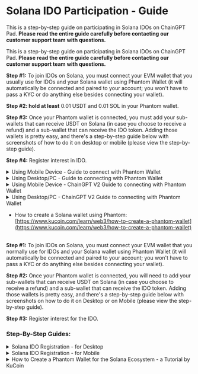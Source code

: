 # Solana IDO Participation - Guide

This is a step-by-step guide on participating in Solana IDOs on ChainGPT Pad. **Please read the entire guide carefully before contacting our customer support team with questions.**

This is a step-by-step guide on participating in Solana IDOs on ChainGPT Pad. **Please read the entire guide carefully before contacting our customer support team with questions.**

**Step #1:** To join IDOs on Solana, you must connect your EVM wallet that you usually use for IDOs and your Solana wallet using Phantom Wallet (it will automatically be connected and paired to your account; you won't have to pass a KYC or do anything else besides connecting your wallet).

**Step #2:  hold at least** 0.01 USDT and 0.01 SOL in your Phantom wallet.&#x20;

**Step #3:** Once your Phantom wallet is connected, you must add your sub-wallets that can receive USDT on Solana (in case you choose to receive a refund) and a sub-wallet that can receive the IDO token. Adding those wallets is pretty easy, and there's a step-by-step guide below with screenshots of how to do it on desktop or mobile (please view the step-by-step guide).

**Step #4:** Register interest in IDO.

<details>

<summary>Using Mobile Device - Guide to connect with Phantom Wallet</summary>

#### Step 1: Log in to ChainGPT Pad using your KYC'd wallet via Phantom wallet. <a href="#step-1-log-in-to-chaingpt-pad-using-your-kycd-wallet-via-phantom-wallet" id="step-1-log-in-to-chaingpt-pad-using-your-kycd-wallet-via-phantom-wallet"></a>

You must Import your EVM wallet to Phantom with the wallet you KYC'd and Staked $CGPT with.

#### Step 2: Go to your Phantom Wallet and click "USDT." <a href="#step-2-go-to-your-phantom-wallet-and-click-usdt" id="step-2-go-to-your-phantom-wallet-and-click-usdt"></a>

![](https://lh7-rt.googleusercontent.com/docsz/AD_4nXdw2XayWqkVTQO7AnlhgHGfB9xRequ0nH8dP890PMNMw3_K0OGsROxiAaXySM1DeSLscEFImFukKLsia6It6zrv2cKisxINgVlCF6yNV1f06_JHi_UNJSoeWuHRhrl6baoI-LK8rZGUQWnVkpEj3jYIc5Vy?key=oK10reX-SyZxz0MCnUXWag)

Step 3: Click "More."

![](https://lh7-rt.googleusercontent.com/docsz/AD_4nXdFvOjIdISouTaG-Pc99qdtR2PNOdnvPMsIpSZN6Pg9mtW9khlUINbO-NpdGaOZfTBalMV8XVSe3BnMT-Wv-p-t056-f60XIxsicEywmMRxauB2Aj9VYeXMw4ko3pBIZ5kH8G3IaMHqRHcdTt_6wmum0-U5?key=oK10reX-SyZxz0MCnUXWag)

Step 4: Click "View on Solscan."

![](https://lh7-rt.googleusercontent.com/docsz/AD_4nXd_PVimRklqvTvjDbeHuCSqdu-fPzniyQ7apC_w8rFONlFOUIOkGQJQf5kcnJEJ8X_-ydP9cKrGdS9V-eZ7Suev91qAcI8-fcmUbuKzgJNaGLYNbPefYFStv2W5uRaRiIpcDsY4XMxBT3qsDAHu3b3eWN8f?key=oK10reX-SyZxz0MCnUXWag)

#### Step 5: Copy the address AFTER the forward-slash ( / ) in the search bar. <a href="#step-5-copy-the-address-after-the-forward-slash-in-the-search-bar" id="step-5-copy-the-address-after-the-forward-slash-in-the-search-bar"></a>

![](https://lh7-rt.googleusercontent.com/docsz/AD_4nXe4jJAtPGGHPAiQtZ0s7KaRNlfA8hLrukF_i1M8yFnDl5MN-6cPs_O_seSLZbAngURE7i441dgxp_NfEAXscKcFGARELjTIRb08_I5mg8HjmXjodQ-qOWeplkL-ufzpsdLROsECAyzb53PFI3h9l3v1E478?key=oK10reX-SyZxz0MCnUXWag)

#### Step 6: Click the "Connect Wallet" button on the IDO page and connect your EVM wallet. <a href="#step-6-click-the-connect-wallet-button-on-the-ido-page-and-connect-your-evm-wallet" id="step-6-click-the-connect-wallet-button-on-the-ido-page-and-connect-your-evm-wallet"></a>

![](https://lh7-rt.googleusercontent.com/docsz/AD_4nXcQ1FIo4lJYepjSwKw-2iVgV9AeC4XoagrAnGcucY31gWaR9hGII4QPFf2FVN4RyiCEHvdSJdUrn4rMii5BjZX59ddcBCdKbwm754oCYS5j5qEeVeRW0qGbPX6m5Z7IjunHXijBjxju5yU76xM-5xkHNkOY?key=oK10reX-SyZxz0MCnUXWag)

#### Step 7: Choose any network, then click "MetaMask." <a href="#step-7-choose-any-network-then-click-metamask" id="step-7-choose-any-network-then-click-metamask"></a>

![](https://lh7-rt.googleusercontent.com/docsz/AD_4nXezaO8dPFascwfvsawQmxVOFzme_NzBHk480Vu1gqIe8Kxt73li5lw3-Rz14BgGWe78r26YGJmDViTerKOa4AawrSiQsJcAFlJX5ntutHvNeeNL5uyAdT89xGU2BTdySvIw5xoshPnQ0cocTkjaDUbCnwVU?key=oK10reX-SyZxz0MCnUXWag)

#### Step 8: Click "Connect Phantom" at the top of the IDO page. <a href="#step-8-click-connect-phantom-at-the-top-of-the-ido-page" id="step-8-click-connect-phantom-at-the-top-of-the-ido-page"></a>

![](https://lh7-rt.googleusercontent.com/docsz/AD_4nXcCG1HWSeniTb6JBgkckkhDiaTqyvQ3FuibFbeTAXj2tksZewTI4Fd9Ne45-FUAQQ9USTTNK_5PXJJ-7W5Ybd3yjX4MYsRAz9ZKY2ZQtBUImq6JbqFjr9uUelS6Auz41-gGoyAm7ThBnhisg9NJnvTMMYw?key=oK10reX-SyZxz0MCnUXWag)

#### Step 9: Click "Phantom Wallet" at the bottom of the popup. <a href="#step-9-click-phantom-wallet-at-the-bottom-of-the-popup" id="step-9-click-phantom-wallet-at-the-bottom-of-the-popup"></a>

![](https://lh7-rt.googleusercontent.com/docsz/AD_4nXcudUZtfs8Z6dBH3g7PZW3rhuOL76bGfXfeuCrjnNqNTb7uK_FwYZVRa4K9WbsHpyDD5QIAUiqAJeGSs4DuA59pmqk3pMQ0Llvaz11K-iZHWe5DQUMrY3Hdr4NWBGRunljIHKX6kJcNVA7mxrPY9BNE5YaV?key=oK10reX-SyZxz0MCnUXWag)

#### Step 10: Click "Continue." <a href="#step-10-click-continue" id="step-10-click-continue"></a>

![](https://lh7-rt.googleusercontent.com/docsz/AD_4nXds71e6yHF8LGqd-4qz4-ntz9RxsdpjawEUkPpXmRPbYye6BkAD1IJX8WW34q5MZPrizi4k0s2gvQ_iyeYetj16tyj3a_9qANMDAKlajrH38Q4U-gJGQ3AhW8hOn0hmx9PxLwBoVMGrsffIKHPPkzqIYGRh?key=oK10reX-SyZxz0MCnUXWag)

#### Step 11: Click "Create Account." <a href="#step-11-click-create-account" id="step-11-click-create-account"></a>

![](https://lh7-rt.googleusercontent.com/docsz/AD_4nXcGlfINfg37h65FBUvN3M4mF_z708F6Gvu3Z7NT-UKOglhocaCUiqgEbYclHvV3j9C59XNN-osPkJOz4iQRmslViAdaOvBFipPIGof2AGmlBXlKW3Hjw6G-sEkQ2BGq7QsjGVKCWXFD8H4m9qpMnwqKPPM?key=oK10reX-SyZxz0MCnUXWag)

#### Step 12: Click "Confirm." <a href="#step-12-click-confirm" id="step-12-click-confirm"></a>

![](https://lh7-rt.googleusercontent.com/docsz/AD_4nXeKJdl4M7Wsd1pcp4o36lEmdVYj9w3tBtQbTQ_LxzdC6OGC1ZTCXvANv9dqQRZKeYJo3iFlWn29UfNr0GmZiaNFb-oRoUB0KYGiCf3G_LwwAAM6L1b0wCAln_h7vjw4J5UM_ofVAQwdZHk-IsqV8K_nrN6H?key=oK10reX-SyZxz0MCnUXWag)

#### Step 13: Paste the address from step 4 in the "Refund Token" box. <a href="#step-13-paste-the-address-from-step-4-in-the-refund-token-box" id="step-13-paste-the-address-from-step-4-in-the-refund-token-box"></a>

![](https://lh7-rt.googleusercontent.com/docsz/AD_4nXfOUOCHswufsnpN89_pV_C91f7Q6ZceY8mAMax1pDqsMjZ9sQ1p5ByPOBuAECfpLIUqNCKDZbyRaBAxYnraRmkNrCPJJ0BiVLoDSurG7xmYLs6rOoDmbHIZ1X1nXMhNZeq86RNp_AJby87DD3cZQOh-IYs?key=oK10reX-SyZxz0MCnUXWag)

#### Step 14: Click "Confirm." <a href="#step-14-click-confirm" id="step-14-click-confirm"></a>

![](https://lh7-rt.googleusercontent.com/docsz/AD_4nXfHlvYfxcJCg0SMYoZ8vQxOiU1oOEknmHoa73pRa5oGRvSdYEFKGVqv18E_O0cpfKDHMgIhIH4KSUI0Snf_nzefraUxehUZq9wkxN-yS_FI-SFJMmAhDwPa8wpxQSolofyZ7HCNRqprUQCfYvPQwtDMb57h?key=oK10reX-SyZxz0MCnUXWag)

#### Step 15: Click "Confirm." <a href="#step-15-click-confirm" id="step-15-click-confirm"></a>

![](https://lh7-rt.googleusercontent.com/docsz/AD_4nXcNLZX9n2kl07014kqe4m2CWaj8PdBdFhtT4atHUsfHfVOr4c4nuF4akkBoHhAQmV8f0vudij-nYA9j4Pp2SJHb0sslh5UDuay16Mwk1RK6Ux5gIFfP8mwW9dcek8-CNB9ZBmh6dZPoqdrETmMSydlcwiA?key=oK10reX-SyZxz0MCnUXWag)

#### Step 16: Now that you have connected your wallet, you can register interest for the IDO. <a href="#step-16-now-that-you-have-connected-your-wallet-you-can-register-interest-for-the-ido" id="step-16-now-that-you-have-connected-your-wallet-you-can-register-interest-for-the-ido"></a>

(If you don’t see this screen, ensure you followed all the steps above correctly. If it still doesn’t appear, ask a CM for help in our [Telegram group](https://t.me/chaingpt) or [Discord](https://docs.chaingpt.org/the-ecosystem/chaingpt-pad/www.discord.gg/chaingpt).)

![](https://lh7-rt.googleusercontent.com/docsz/AD_4nXd9VxlMU31VBbm0OcjF5Yh0plfabwXF-fx6W0-RJ5FzDaGMOew-LDdSJkp3j0cuhLhMZFMCx8ZONcfK90lA3jHx1AwBEKWVTs-aCdY2D-orrs6_E4Qh5yqVMF7m78gjT9OKAAmtlpQ0m2dhQOXmLH52u0Yp?key=oK10reX-SyZxz0MCnUXWag)

#### Step 17: From this point forward, the rest of the IDO will function as it does for all other chains. <a href="#step-17-from-this-point-forward-the-rest-of-the-ido-will-function-as-it-does-for-all-other-chains" id="step-17-from-this-point-forward-the-rest-of-the-ido-will-function-as-it-does-for-all-other-chains"></a>

You should now be able to register your interest in the IDO.

![](https://lh7-rt.googleusercontent.com/docsz/AD_4nXcPlTqn-PABc030M0D9_PNFDhh_8M1vx0BmW9KRaK66xInYvFiN1UmfAxMKLesgT4EFJZeBCN5h0Hg1X0fObCYfw_E22CLdEaE5If1Az2519M1-rOeoqCBm67v6RN3Emd0z6hTXYr9MVyz6nDHdddfJPKOL?key=oK10reX-SyZxz0MCnUXWag)

\


</details>

<details>

<summary>Using Desktop/PC -  Guide to connecting with Phantom Wallet</summary>

### Step 1: Connect Phantom wallet.

<img src="https://lh7-rt.googleusercontent.com/docsz/AD_4nXcdCl_1ZMN9CQD1UaWfCiqLS53lr1SlmIzBaVGkvn4xuIbD42klMX-L0U3Q946k3doKa58YNm7TYGO0_TeBUXPLwF550EYQx3IeI8xntEpeiH169y9JTbc6KeDBy6Un2VzWjk09XGwdbWv67Sw8SrboqaPP?key=pJ11xngXYM0Ts19dj4Ieug" alt="" data-size="original">

### &#x20;Step 2: Click the "Continue button."

<img src="https://lh7-rt.googleusercontent.com/docsz/AD_4nXfT-rZSy88zvafYcnMlm6V6gtcQ7xVs6tGXzpnUxJWXmCYFxjLZYDc3GP3cRyQ2lViro0SFbm80EpE5LADCzNUaybk1cXXddn-oXnRAKBOHaJI4Gy-XIZey39ohnKRW4CctfcZ3lI0wfq9xEiQbkJoGmhU?key=pJ11xngXYM0Ts19dj4Ieug" alt="" data-size="original">



### Step 3: Click the "Create Account" button.

<img src="https://lh7-rt.googleusercontent.com/docsz/AD_4nXfsMruwYZ1vR8SGT4kXo0QKsK0fbvgOLFFy29-3JljciA97MsYI7ScAgvA5PEYkmg5GTxlToybiFccrI7ESMrCsfAAoBpm5XuKDnlMkvjFE-1lcbsXTdicpx6sU8-oOaCGCVLtxeBUTo4pkKw89sgmjvYNn?key=pJ11xngXYM0Ts19dj4Ieug" alt="" data-size="original">

### &#x20;Step 4: Go to Phantom and press on the "USDT."

<img src="https://lh7-rt.googleusercontent.com/docsz/AD_4nXd1YLplQ4bEmkLmNB3YMn4BBz5ufmwdn7AR4Jlj28ApzXAH4cJmyEqUm4P7-1kH-TnVuamVRgluZPQxsqkvAhs_GsPh8D0WBSOt45KDDSnx9NbowzQKKgzRMF4L-Y5BeZzwdtIx7NL9OhmllNnOqzGj3x7F?key=pJ11xngXYM0Ts19dj4Ieug" alt="" data-size="original">



### Step 5: Press on "More."

<img src="https://lh7-rt.googleusercontent.com/docsz/AD_4nXfa6O2rdA4mjVn9Kz3TJ00Jvnwca2RR5bY3CW95vqxxnLqhzSy1XXNfrBxCH2wG9dxHx9m0a7cdAPrJ--YEjYEGFtoL6AYcuZgZE8dlO_X_v6R6KeV_XDdipusMsm6x-rW8sMA6nsDtEbo0JNKhZzVP4l4?key=pJ11xngXYM0Ts19dj4Ieug" alt="" data-size="original">



### Step 6: Press "View on Solscan."

<img src="https://lh7-rt.googleusercontent.com/docsz/AD_4nXcoxZo4hv79aO1bZjIQyjDFXbDhIx8-7hJ_FGfBeNW94MWcRC-_RkcejApc0VggEmCMV9BVnbuOlR0-XiA3P6K1OhN0BNK4cjXV_VUn8NDlRiG3xxtmCiUbkK1w4yVJco8f5j5695qIClC8IyzIwDVA8RE-?key=pJ11xngXYM0Ts19dj4Ieug" alt="" data-size="original">



### Step 7: Copy the address after the slash in the search bar (without the slash).

<img src="https://lh7-rt.googleusercontent.com/docsz/AD_4nXdcCicd1mMNScrRz01LQGAgRdxg3GErBD2Zruzs4ojf5n_opDKKUXEw-QrJ2GI8FYcjDOL2wemruVgR4HnDL6WcciEVi-dHNNnp8yOxLW9dxIyjuVXSkAgafYFz7cOg0yXbxZ4We2dPEFaaT-qqUD6u09iw?key=pJ11xngXYM0Ts19dj4Ieug" alt="" data-size="original">



### Step 8: Paste the address in the "Refund Token."

<img src="https://lh7-rt.googleusercontent.com/docsz/AD_4nXdUFICyzqK90NwSUeHYeicRbUYJaKGIoO7tW4j7JA-cK3NIvkS1BF4WwVm63Wf-unn0Kw23b2o-BySQeIC-DcjK2tbHPIktZ1woA7CBHosmgzUqZncLNh3rD0GLN5SoqkXQfLcPmhnPoDiZvPeSiHnM9xVH?key=pJ11xngXYM0Ts19dj4Ieug" alt="" data-size="original">



### Step 9: Press "Confirm."

<img src="https://lh7-rt.googleusercontent.com/docsz/AD_4nXcYr378rkKqruXyq5jSLt0CTBfXIST57TVqVijUAplzWol9Qo0AsRUeKRbJzXl69so5BieGWX4-PoqDLPlFJEfltQb1ksPQsdDJP4kytvQoEyOoNLGrvrjAD1He00I1HwVqnekxWBK3hnmbjxrmgQGeloKD?key=pJ11xngXYM0Ts19dj4Ieug" alt="" data-size="original">



### Step 10: Press "Confirm" in the MetaMask.

<img src="https://lh7-rt.googleusercontent.com/docsz/AD_4nXfIl0kN6DqN94o-kvuVNLzivoRHPnzTI1sJOZ73QnqIFCoztcHHRoH3u6IIIKflEOmt8sQd4LRCi4pElcCAiMOZUSacWdGVkHJs6ymsaFgvQRaZX437EaxLjZ3lTs21Mh9n4CgZYVWgL8_DnxRK3Z5Ebe9x?key=pJ11xngXYM0Ts19dj4Ieug" alt="" data-size="original">



### Step 11: Now that you have connected your wallet, you can register interest in the IDO.&#x20;

(If you don’t see that screen, check that you followed all the steps correctly. If it still doesn’t appear, ask the CM on our [Telegram group](https://t.me/chaingpt) or [Discord](https://www.discord.gg/chaingpt) for help.)

<img src="https://lh7-rt.googleusercontent.com/docsz/AD_4nXd8-Phxn-ueXKYoIhkJqjSxjGceJ2DcyJUn05Uv_qEOrCgK6WD6TVqGrBfzns4PXCYNZmQfP2tsurRjftn1hHd2McyiNtxC_BTf4-_EDCnyspoRHobKeITSaKQy2wwFJ5110-C8Z_XUWk4mcjqYdMvOjNaW?key=pJ11xngXYM0Ts19dj4Ieug" alt="" data-size="original">

### Step 12: From this point forward, the rest of the IDO will function as it does for all other chains. You should now be able to register your interest in the IDO.&#x20;

<img src="../../../.gitbook/assets/telegram-cloud-photo-size-5-6210573335251764677-y.jpg" alt="" data-size="original">



</details>

<details>

<summary>Using Mobile Device -  ChainGPT V2 Guide to connecting with Phantom Wallet</summary>

### Step 1: Connect EVM wallet.

<img src="../../../.gitbook/assets/2024-12-16 11.18.34.jpg.jpeg" alt="" data-size="original">

### &#x20;Step 2: Click on continue to connect Phantom wallet.

<img src="../../../.gitbook/assets/2024-12-16 11.18.39.jpg.jpeg" alt="" data-size="original">

### Step 3: Register to the IDO.

<img src="../../../.gitbook/assets/2024-12-16 11.33.13.jpg.jpeg" alt="" data-size="original">

###



(If you don’t see that screen, check that you followed all the steps correctly. If it still doesn’t appear, ask the CM on our [Telegram group](https://t.me/chaingpt) or [Discord](https://www.discord.gg/chaingpt) for help.)



</details>

<details>

<summary>Using Desktop/PC -  ChainGPT V2 Guide to connecting with Phantom Wallet</summary>

### Step 1: Connect EVM wallet.

<img src="../../../.gitbook/assets/SCR-20241216-hner.png" alt="" data-size="original">

### &#x20;Step 2: Connect Phantom wallet.

<img src="../../../.gitbook/assets/SCR-20241216-hnke.png" alt="" data-size="original">

### Step 3: Register to the IDO.

<img src="../../../.gitbook/assets/SCR-20241216-hora.png" alt="" data-size="original">

###



(If you don’t see that screen, check that you followed all the steps correctly. If it still doesn’t appear, ask the CM on our [Telegram group](https://t.me/chaingpt) or [Discord](https://www.discord.gg/chaingpt) for help.)



</details>

* How to create a Solana wallet using Phantom: [https://www.kucoin.com/learn/web3/how-to-create-a-phantom-wallet](https://www.kucoin.com/learn/web3/how-to-create-a-phantom-wallet)

\
**Step #1:** To join IDOs on Solana, you must connect your EVM wallet that you normally use for IDOs and your Solana wallet using Phantom Wallet (it will automatically be connected and paired to your account; you won't have to pass a KYC or do anything else besides connecting your wallet).

**Step #2:** Once your Phantom wallet is connected, you will need to add your sub-wallets that can receive USDT on Solana (in case you choose to receive a refund) and a sub-wallet that can receive the IDO token. Adding those wallets is pretty easy, and there's a step-by-step guide below with screenshots on how to do it on Desktop or on Mobile (please view the step-by-step guide).

**Step #3:** Register interest for the IDO.

### **Step-By-Step Guides:**

<details>

<summary>Solana IDO Registration - for Desktop</summary>



You must use your Phantom Wallet and MetaMask Wallet to participate in an IDO on Solana for ChainGPT Pad.&#x20;

For steps to set up Phantom Wallet, please view this [setup guide.](https://www.kucoin.com/learn/web3/how-to-create-a-phantom-wallet)

***

## Guide to connecting with Phantom Wallet:

### Step 1: Connect Phantom wallet.

<img src="https://lh7-rt.googleusercontent.com/docsz/AD_4nXcdCl_1ZMN9CQD1UaWfCiqLS53lr1SlmIzBaVGkvn4xuIbD42klMX-L0U3Q946k3doKa58YNm7TYGO0_TeBUXPLwF550EYQx3IeI8xntEpeiH169y9JTbc6KeDBy6Un2VzWjk09XGwdbWv67Sw8SrboqaPP?key=pJ11xngXYM0Ts19dj4Ieug" alt="" data-size="original">

### &#x20;Step 2: Click the "Continue button."

<img src="https://lh7-rt.googleusercontent.com/docsz/AD_4nXfT-rZSy88zvafYcnMlm6V6gtcQ7xVs6tGXzpnUxJWXmCYFxjLZYDc3GP3cRyQ2lViro0SFbm80EpE5LADCzNUaybk1cXXddn-oXnRAKBOHaJI4Gy-XIZey39ohnKRW4CctfcZ3lI0wfq9xEiQbkJoGmhU?key=pJ11xngXYM0Ts19dj4Ieug" alt="" data-size="original">



### Step 3: Click the "Create Account" button.

<img src="https://lh7-rt.googleusercontent.com/docsz/AD_4nXfsMruwYZ1vR8SGT4kXo0QKsK0fbvgOLFFy29-3JljciA97MsYI7ScAgvA5PEYkmg5GTxlToybiFccrI7ESMrCsfAAoBpm5XuKDnlMkvjFE-1lcbsXTdicpx6sU8-oOaCGCVLtxeBUTo4pkKw89sgmjvYNn?key=pJ11xngXYM0Ts19dj4Ieug" alt="" data-size="original">

### &#x20;Step 4: Go to Phantom and press on the "USDT."

<img src="https://lh7-rt.googleusercontent.com/docsz/AD_4nXd1YLplQ4bEmkLmNB3YMn4BBz5ufmwdn7AR4Jlj28ApzXAH4cJmyEqUm4P7-1kH-TnVuamVRgluZPQxsqkvAhs_GsPh8D0WBSOt45KDDSnx9NbowzQKKgzRMF4L-Y5BeZzwdtIx7NL9OhmllNnOqzGj3x7F?key=pJ11xngXYM0Ts19dj4Ieug" alt="" data-size="original">



### Step 5: Press on "More."

<img src="https://lh7-rt.googleusercontent.com/docsz/AD_4nXfa6O2rdA4mjVn9Kz3TJ00Jvnwca2RR5bY3CW95vqxxnLqhzSy1XXNfrBxCH2wG9dxHx9m0a7cdAPrJ--YEjYEGFtoL6AYcuZgZE8dlO_X_v6R6KeV_XDdipusMsm6x-rW8sMA6nsDtEbo0JNKhZzVP4l4?key=pJ11xngXYM0Ts19dj4Ieug" alt="" data-size="original">



### Step 6: Press "View on Solscan."

<img src="https://lh7-rt.googleusercontent.com/docsz/AD_4nXcoxZo4hv79aO1bZjIQyjDFXbDhIx8-7hJ_FGfBeNW94MWcRC-_RkcejApc0VggEmCMV9BVnbuOlR0-XiA3P6K1OhN0BNK4cjXV_VUn8NDlRiG3xxtmCiUbkK1w4yVJco8f5j5695qIClC8IyzIwDVA8RE-?key=pJ11xngXYM0Ts19dj4Ieug" alt="" data-size="original">



### Step 7: Copy the address after the slash in the search bar (without the slash).

<img src="https://lh7-rt.googleusercontent.com/docsz/AD_4nXdcCicd1mMNScrRz01LQGAgRdxg3GErBD2Zruzs4ojf5n_opDKKUXEw-QrJ2GI8FYcjDOL2wemruVgR4HnDL6WcciEVi-dHNNnp8yOxLW9dxIyjuVXSkAgafYFz7cOg0yXbxZ4We2dPEFaaT-qqUD6u09iw?key=pJ11xngXYM0Ts19dj4Ieug" alt="" data-size="original">



### Step 8: Paste the address in the "Refund Token."

<img src="https://lh7-rt.googleusercontent.com/docsz/AD_4nXdUFICyzqK90NwSUeHYeicRbUYJaKGIoO7tW4j7JA-cK3NIvkS1BF4WwVm63Wf-unn0Kw23b2o-BySQeIC-DcjK2tbHPIktZ1woA7CBHosmgzUqZncLNh3rD0GLN5SoqkXQfLcPmhnPoDiZvPeSiHnM9xVH?key=pJ11xngXYM0Ts19dj4Ieug" alt="" data-size="original">



### Step 9: Press "Confirm."

<img src="https://lh7-rt.googleusercontent.com/docsz/AD_4nXcYr378rkKqruXyq5jSLt0CTBfXIST57TVqVijUAplzWol9Qo0AsRUeKRbJzXl69so5BieGWX4-PoqDLPlFJEfltQb1ksPQsdDJP4kytvQoEyOoNLGrvrjAD1He00I1HwVqnekxWBK3hnmbjxrmgQGeloKD?key=pJ11xngXYM0Ts19dj4Ieug" alt="" data-size="original">



### Step 10: Press "Confirm" in the MetaMask.

<img src="https://lh7-rt.googleusercontent.com/docsz/AD_4nXfIl0kN6DqN94o-kvuVNLzivoRHPnzTI1sJOZ73QnqIFCoztcHHRoH3u6IIIKflEOmt8sQd4LRCi4pElcCAiMOZUSacWdGVkHJs6ymsaFgvQRaZX437EaxLjZ3lTs21Mh9n4CgZYVWgL8_DnxRK3Z5Ebe9x?key=pJ11xngXYM0Ts19dj4Ieug" alt="" data-size="original">



### Step 11: Now that you have connected your wallet, you can register interest in the IDO.&#x20;

(If you don’t see that screen, check that you followed all the steps correctly. If it still doesn’t appear, ask the CM on our [Telegram group](https://t.me/chaingpt) or [Discord](https://www.discord.gg/chaingpt) for help.)

<img src="https://lh7-rt.googleusercontent.com/docsz/AD_4nXd8-Phxn-ueXKYoIhkJqjSxjGceJ2DcyJUn05Uv_qEOrCgK6WD6TVqGrBfzns4PXCYNZmQfP2tsurRjftn1hHd2McyiNtxC_BTf4-_EDCnyspoRHobKeITSaKQy2wwFJ5110-C8Z_XUWk4mcjqYdMvOjNaW?key=pJ11xngXYM0Ts19dj4Ieug" alt="" data-size="original">

### Step 12: From this point forward, the rest of the IDO will function as it does for all other chains. You should now be able to register your interest in the IDO.&#x20;

<img src="../../../.gitbook/assets/telegram-cloud-photo-size-5-6210573335251764677-y.jpg" alt="" data-size="original">

</details>

<details>

<summary>Solana IDO Registration - for Mobile</summary>

You must use your Phantom Wallet and MetaMask Wallet to participate in an IDO on Solana for ChainGPT Pad.&#x20;

For steps to set up Phantom Wallet, please view this [setup guide.](https://www.kucoin.com/learn/web3/how-to-create-a-phantom-wallet)

**Only for Mobile:** You must Import your EVM wallet to Phantom with the wallet you KYC'd and Staked $CGPT with.&#x20;

***

## Guide to connecting with Phantom Wallet:

### Step 1: Go to your Phantom Wallet and click "USDT."

![](https://lh7-rt.googleusercontent.com/docsz/AD_4nXdivbGut4JfDETb3glXoLq-pQTtNKGgaoA-pD90y6Tr_1XnLyJuphQSpEzpd51sXVRicjDd-EuZfAowCBZEbi8YiOHM-ZwV6z7MsUhba2Nbxf8eP3ZQ-4Ul_nY2lnJyGCWsWRPTOpwCfXn0-eSi4PzBVEuA?key=oK10reX-SyZxz0MCnUXWag)

\


### Step 2: Click "More."&#x20;

![](https://lh7-rt.googleusercontent.com/docsz/AD_4nXfaldGYGpcYP2omeptkVdboxEVGBNiTKOD6qDL6ZDFVW8ufk_zqMkjEHYCritDMx81q7Z68NTgww5PulK4pvaj781uZZYO_eMiJKXAxbAvfZhvRIkds9KtTMz-FrUWEp7YQ2mBwx54bXpG6JXAy8pwTg6m9?key=oK10reX-SyZxz0MCnUXWag)



### Step 3: Click "View on Solscan."

![](https://lh7-rt.googleusercontent.com/docsz/AD_4nXdwti4EvoSxjSyjuoXfDf2AHr7f8kKU8_O8otJpebPf5d_D57y1SrpqeF8nTD5EVmNve0w4znx9mRWCPTAXFIcFzRK2eof4HBmIhDRgQW-LYel4Xqes3dhOXc4mf1FuEDwC_U-DfJQU4yZSoEBpt7QEg64r?key=oK10reX-SyZxz0MCnUXWag)

\


### Step 4: Copy the address AFTER the forward-slash ( / ) in the search bar.&#x20;

![](https://lh7-rt.googleusercontent.com/docsz/AD_4nXfVMm7_-Fc7ClhvZxS6tnXVoFrzvxaD7x0z5E5sYG8q_cxnt22qX5ri36sSCJbDiDLSy5Jg2_D65Ze5gbEQnW1-uRhhT49Tfdrg0QtLUPD-Q56xwRm0qKme4NwfRXtxP1cvTytoh0s_MIDp3cYHFgD2eRQu?key=oK10reX-SyZxz0MCnUXWag)



### Step 5: Click the "Connect Wallet" button on the IDO page and connect your EVM wallet.

![](https://lh7-rt.googleusercontent.com/docsz/AD_4nXevT0Wma5I57MScVcv4jzpPokNU8yGvj-kZi0-QmzoHeIVfqixuSqwpMibhLqLPmkk5bvhPM2xc161wMECX-5tPgqkDNQ6gnj1mlTnT7ZPLigX9yg1dR6_4f5RvKoKhvX_ufiemiEt7_rJ4LjZMsA5aR21o?key=oK10reX-SyZxz0MCnUXWag)

\


### Step 6: Choose any network, then click "MetaMask."

![](https://lh7-rt.googleusercontent.com/docsz/AD_4nXepK5eg5x6jgzPrFmMUvCX0VxLRyGFjzEhJq4bnM5gtrVfbQCvdAnsuR0Gq_YdM6rktSRnOmXLFbYrTnkg03karPUrhnI00nuJlhaskPCtQmC98g21ICz8_NOf2qI-VzCE86Tas1it_VxEDIRrSpB6bwc1b?key=oK10reX-SyZxz0MCnUXWag)



### Step 7: Click "Connect Phantom" at the top of the IDO page.

![](https://lh7-rt.googleusercontent.com/docsz/AD_4nXeZ1tZMb_fEiyoYzpL_wsnPPZwtHyJHe_FJS-YWof_FUK3MWJsh_LGDjzTIy2SDHCCHnD7_9IF81sgF7JwxW5Q5Vhake4Y2D-0wyQNQldLYkC7RXkrKcAcJ2CWOLvh-Gidtxsv718DXObI05ZR8kFHx35o?key=oK10reX-SyZxz0MCnUXWag)

\


### Step 8: Click  "Phantom Wallet" at the bottom of the popup.&#x20;

![](https://lh7-rt.googleusercontent.com/docsz/AD_4nXfAjB2iLOV-HP7gYrxIwglN3gCN33U_p42MfYUYWnQB4hHYBrpuDSr8LD-3sYkxg84oqn0eQkWJ3Lok3LD0mFD35vugjrst8kJ3J9W-jRh5kO060SrWPUmLG6OCRVc26x4bpgW1yOV-6IS_xKhSiNuo7ALQ?key=oK10reX-SyZxz0MCnUXWag)



### Step 9: Click "Continue."

![](https://lh7-rt.googleusercontent.com/docsz/AD_4nXdCwBUgNofyV8alzItLi_SeF7f-BQ5n-7SziUDUJmYSf4PcJ51G8GpX3PXD4prUi02DOPG43lriGs33fHcd7BZNXXURQrFA1vrVncWTccmrMQ-m0Eg7z5_nJXF4zU92Yx-maH1tE4nkLpJfVtGPQzY-HwvO?key=oK10reX-SyZxz0MCnUXWag)

\


### Step 10: Click "Create Account."

![](https://lh7-rt.googleusercontent.com/docsz/AD_4nXft6-ZmPDo3C7P9F30xuvL-3f6dzj6YWKZqOiWOztBeLPTjvhJLvC0NyuQpncWR8Hm2arpfAk9PnZHzdkhlosW1AuE5ukxuxsCoEueR6hrr2q17sAlA9seCV7MaY8wxhQU6YzyEe3QTgmDx1PvusPQVtkc?key=oK10reX-SyZxz0MCnUXWag)



### Step 11: Click "Confirm."

![](https://lh7-rt.googleusercontent.com/docsz/AD_4nXcwQ-UQ_9NhMrmLIPEKufs5eZ3RFssARH-3rO7LKCONBoWTdlMwADeoK_NNq7uLGY222xkvlHuqBHv6VcWIF6U-fJvabH9MkhWUYB-dx_3OWtLRNKOBwAmSlA-7CB5kyz3IFhap2YaFu1pt31WYg5oWLLcp?key=oK10reX-SyZxz0MCnUXWag)



### Step 12: Paste the address from step 4 in the "Refund Token" box.

![](https://lh7-rt.googleusercontent.com/docsz/AD_4nXfWhG3fTAWC1C-e3UKhh9T5lkKCiv3avrhCogQ6btrWnHvsQk-DPCeUQ--WVtIWIZrrEiOn_3wIeYzKrzPIbN29B38Y5nPgpdSPHKCyRQk9FRrE6PwWhUPsF9mValbbZthDLur845GQ9blky8SF1Wds9BA?key=oK10reX-SyZxz0MCnUXWag)



### Step 13: Click "Confirm."

![](https://lh7-rt.googleusercontent.com/docsz/AD_4nXdKm-8sAxI1vlC_5TvjZ5HuOAju5wBi9UTsKBiIDhJWiTWcviL8d05G_FDV1okioXjbkTNIwS5z1msRnFXqkc482egIXRiSO02s7oMLJVzrNUJGcqqHfRs5uvOxXcy437j_gJbiidhAbByBfhUs-NUefhH0?key=oK10reX-SyZxz0MCnUXWag)

\


### 14) Click "Confirm."

![](https://lh7-rt.googleusercontent.com/docsz/AD_4nXdxS8N0Lu-TIdHbsWJWw4Msi0hdiovgeqe1AamLoR1xMsQQv9ZoAE7DOJvZHelv2n-cz5xPQiTwEfIvvCuTLp7m2TYV4gKmI3Wq6rekZkebI4w181GJO8hKCDAju-FOUZw2bdOHXbB85YjASsD5QVw4GP4?key=oK10reX-SyZxz0MCnUXWag)

\
\
Step 15: Now that you have connected your wallet, you can register interest for the IDO. (If you don’t see this screen, ensure you followed all the steps above correctly. If it still doesn’t appear, ask a CM for help in our [Telegram group](https://t.me/chaingpt) or [Discord](https://www.discord.gg/chaingpt).)

![](https://lh7-rt.googleusercontent.com/docsz/AD_4nXci7hOvlyWyw8lL7O2i7UA0UUNobaWm7-bashUUEyHlhKv37pvVlxLszvDx4H3dFI3MCroyjHNHDIVM7MNjp0YvaCUxaa9UZk58WxBpwe0MPEwZmlAzftqGwzRa1OmnbBXfGt5A7VCBhYaUr9QVDPJ1glvD?key=oK10reX-SyZxz0MCnUXWag)

\


### Step 16: From this point forward, the rest of the IDO will function as it does for all other chains. You should now be able to register your interest in the IDO.&#x20;

![](https://lh7-rt.googleusercontent.com/docsz/AD_4nXeOY0cXgrhEtQCj8GMDOEjP-cqX8VQv1PElRHyUpQvGVuVu0whf27NG7sFche5enCBf6WHACzVEOmPHwHK257cXxxc-FgjVuzvBsBWTz-Wfkf5c7XaFuusQyYcG-tAH35T0g65uvxRyXQUrDx-RIp9jHe9Q?key=oK10reX-SyZxz0MCnUXWag)

\
\


</details>

<details>

<summary>How to Create a Phantom Wallet for the Solana Ecosystem - a Tutorial by KuCoin</summary>

## How to Create a Phantom Wallet for the Solana Ecosystem - a Tutorial by KuCoin

Original Tutorial Link: [https://www.kucoin.com/learn/web3/how-to-create-a-phantom-wallet](https://www.kucoin.com/learn/web3/how-to-create-a-phantom-wallet)&#x20;

Discover how to quickly and securely set up a Phantom wallet, your gateway to the Solana blockchain. Learn about its key features, security measures, and tips for safely managing your digital assets. Ideal for both crypto newcomers and seasoned enthusiasts.

Phantom Wallet has rapidly become a go-to [digital wallet](https://www.kucoin.com/learn/crypto/what-is-a-crypto-wallet) for users within the [Solana ecosystem](https://www.kucoin.com/learn/crypto/top-crypto-projects-in-solana-ecosystem), heralded for its user-friendly interface and robust security features. As of January 2024, Phantom enjoyed 3.2 million monthly active users (MAUs), a 220% YoY growth propelled by the rising [on-chain](https://www.kucoin.com/learn/glossary/on-chain) activity on the [Solana](https://www.kucoin.com/price/SOL) network.&#x20;

### What Is Phantom Wallet?

Phantom Wallet is a versatile and user-friendly [Web3 wallet](https://www.kucoin.com/learn/web3/guide-to-top-web3-wallets) that supports a range of functionalities catering to both novice and experienced cryptocurrency users. Initially established as a wallet primarily for Solana, Phantom has expanded its services to include [Ethereum](https://www.kucoin.com/price/ETH), [Polygon](https://www.kucoin.com/price/MATIC), and even [Bitcoin](https://www.kucoin.com/price/BTC) networks, making it a multi-chain wallet. The wallet allows users to store, send, and receive cryptocurrencies and tokens, engage with decentralized applications ([dApps](https://www.kucoin.com/learn/glossary/dapp)), and manage non-fungible tokens ([NFTs](https://www.kucoin.com/markets/nft))​​.  One of the standout features of Phantom Wallet is its ability to conduct in-app [token swaps](https://www.kucoin.com/learn/glossary/token-swap) across Ethereum, Polygon, and Solana networks, providing convenience and efficiency in asset management. It also supports [cryptocurrency staking](https://www.kucoin.com/blog/what-is-staking-and-how-does-it-work), particularly for SOL tokens, allowing users to earn rewards by participating in the Solana network's operations​​.

&#x20;

<img src="https://lh7-us.googleusercontent.com/4UC-hbjkfedfW9Swhp19437T2smCAJh4le5i6BwtYZrcjjMXf2-jy4EonQZdtFOYXVAnaBjVSIjH051PQVKEdyyZAjFj3eG9h_VrGURuc2yyIavAdNQ0UmqkUfU-3B4aX7JHkXeLU-qDqOiVr1lqGbg" alt="" data-size="original">

Phantom wallet vs. other Solana wallets | Source: Phantom.app&#x20;

&#x20;

Launched to cater to the growing demand for Solana-based transactions, Phantom makes it easy to store, send, and receive SOL and other SPL tokens. It also serves as a seamless gateway to dApps on the Solana blockchain, offering functionalities like [staking](https://www.kucoin.com/earn), swapping tokens, and NFT management directly within the wallet.

&#x20;

Phantom places a strong emphasis on security with its [self-custodial](https://www.kucoin.com/blog/the-difference-between-custodial-and-non-custodial-crypto-wallets) approach, ensuring users have full control over their assets without third-party interference. The wallet is designed with privacy in mind, requiring no personal information for usage. It also includes scam detection to flag malicious transactions and offers integration with [Ledger](https://www.kucoin.com/learn/glossary/ledger) [hardware wallets](https://www.kucoin.com/blog/the-usage-of-hardware-wallets-in-crypto) for an added layer of security​​​​.

&#x20;

**Explore the** [**best Solana wallets**](https://www.kucoin.com/learn/web3/the-best-solana-wallets-list) **beyond Phantom.**&#x20;

&#x20;

### Setting Up a Phantom Wallet: A Step-by-Step Guide

Getting started with Phantom might seem daunting to those new to the world of cryptocurrencies. However, with the right guidance, the process becomes straightforward. Here’s a step-by-step guide on how you can set up a Phantom wallet for accessing the Solana network:&#x20;

&#x20;

#### Step 1. Choose Your Platform

Visit the [official website of Phantom](https://phantom.app/) wallet and download the extension for your browser (Chrome, Firefox, Brave).

&#x20;

<img src="https://lh7-us.googleusercontent.com/yFa_37SW-6JzdoLUHMaIryS8S7aa4wYNaDUT33B7ZVdwBuRXg44CrCIebG9lQIpzVJDHOfx-FRTXKad2zZC1UBIQ3EepaD4Drbn4MCY6SCg9UMkNPoVzGB12nYX9gfT86GfQl08yMraYx3lQpK5HLmw" alt="" data-size="original">

&#x20;

If you want to use the mobile app, download the Phantom app from the App Store (iOS) or Google Play (Android).

&#x20;

#### Step 2. Create a New Phantom Wallet

<img src="https://lh7-us.googleusercontent.com/AoDlUnBsT4v6JJ6aAH52SEniuZiQj5KySTupGiTndiBePMmDYsIVnq5gp4B30ysRvsiZ6r4a_b75YcIWUbiQ33DITJG2TrnTzpIZLdunfoUsyDzKw5pOMC3e2t7SepbwGIBFTmuqV7OBKuGV7JztNRs" alt="" data-size="original">

Image source: Phantom.app&#x20;

&#x20;

Open Phantom and click "Create a new wallet." Choose a strong password and write down your [seed phrase](https://www.kucoin.com/learn/glossary/seed-phrase) carefully. Never share your seed phrase with anyone! Confirm your seed phrase for backup.

&#x20;

**Importing an Existing Wallet**

If you already have a Phantom wallet and wish to access it on a new device or browser, you can easily import it:

&#x20;

1. **Select 'Import Existing Wallet':** In the Phantom extension, choose the option to import an existing wallet.
2. **Enter Your Secret Recovery Phrase:** Input the secret recovery phrase associated with your existing Phantom wallet. Ensure you enter the phrase correctly to gain access to your wallet.
3. **Set a New Password:** Create a new strong password for accessing your wallet on the new device or browser.

&#x20;

#### Step 3. Secure Your Account

<img src="https://lh7-us.googleusercontent.com/EyONGiBcWWHp1ddqIdflROH7qGy8n37FN84jFUz1uhxA5vC40-z_CMiSdjC1PTDzzHUb5TXFWDr8N9QBZrHhqZ9z4a6eT6612MPSzY9s6ITLovBZDmOx-FMpJUsCNnEwwYc7ybEZYcCg-LULj5EzRmI" alt="" data-size="original">

Image source: Phantom.app&#x20;

&#x20;

Set up two-factor authentication (2FA) for added security. Consider exporting your private key for advanced users (optional).

&#x20;

**Learn how to**[ **back up your crypto wallet’s private keys**](https://www.kucoin.com/blog/how-to-back-up-your-crypto-wallet-private-keys) **securely.**

&#x20;

#### Step 4. Add SOL to Your Phantom Wallet

<img src="https://lh7-us.googleusercontent.com/UJxpXfU42-KzeurPySn0u21E2dXzb3suSI2Wr5kHtjMsHWJ8QZan65RnrJUnA9jesZ02VEOUK4YTak-9nuoHL2DDSWyDDsBO_toTHbh3S9MxDaV64fDqNFFR2rgNR_3qNXWMd-yqVeoGRA2N5j0MWdE" alt="" data-size="original">

Image source: Phantom.app&#x20;

&#x20;

There are several ways to add SOL to your wallet:

&#x20;

1. **Buy SOL directly within Phantom:** Click "Buy SOL" and choose your preferred payment method.
2. **Transfer SOL from exchange:** Click "Deposit SOL" and enter the sending wallet address. You can [buy SOL on KuCoin](https://www.kucoin.com/how-to-buy/solana) and transfer to your Phantom wallet to fund it.&#x20;

#### [![](https://lh7-us.googleusercontent.com/Wcb5CkIBVnasgqngLMQQfg3b3B0x4QyqKTpiZFAhjh1B79nUQqTUhjM47zJYoxE0aHhEXu09UBLcBzgekVCG-Jvul6Nrvtkl99_edCOqYQJeSb01SLYErCxOc0kdYapEbY0NoRN6UY63r0wKw77YRVM)](https://www.kucoin.com/trade/SOL-USDT)

### Exploring Phantom Wallet Features

Once your Phantom wallet is set up, you can explore its array of features:

&#x20;

* **Storing Cryptocurrencies:** Phantom functions as a secure crypto wallet, allowing you to store, send, and receive cryptocurrencies like Solana's native token SOL, alongside other Solana-based tokens.
* **Interacting with dApps:** Connect your Phantom wallet to various dApps, and participate in DeFi ([Decentralized Finance](https://www.kucoin.com/learn/web3/what-is-decentralized-finance-defi)) protocols, NFT marketplaces, play [blockchain games](https://www.kucoin.com/learn/web3/top-gaming-gamefi-coins-to-watch), and more.
* **Swapping Tokens:** Transfer SOL and other Solana tokens between your Phantom wallet and other wallets or exchanges. You can easily copy your wallet address to receive crypto or generate QR codes to facilitate quick transfers.
* **Managing NFTs:** Phantom provides a user-friendly interface to view and manage your Solana-based NFTs. You can showcase your NFT collection within the wallet and easily track their ownership details.
* **Staking SOL:** Participate in Solana's staking mechanism to earn rewards. Here’s a guide on [how to stake SOL on Phantom](https://www.kucoin.com/learn/crypto/ultimate-guide-to-staking-solana-sol) wallet.&#x20;
* **Exploring the Solana Ecosystem:** Your Phantom wallet offers an "Explore" section that helps you discover new and trending dApps, NFT marketplaces, and DeFi protocols within the Solana ecosystem.
* **Cold Storage for Cryptos:** For enhanced security, Phantom wallets allow integration with hardware wallets like Ledger, enabling offline storage of your [private keys](https://www.kucoin.com/learn/glossary/private-key).

### Conclusion

Setting up a Phantom wallet is a straightforward process that unlocks a world of opportunities within the Solana ecosystem. Whether you're creating a new wallet or importing an existing one, Phantom's emphasis on security and its user-friendly interface makes it an invaluable tool for engaging with cryptocurrencies and dApps. Remember, the security of your digital assets is in your hands, so always manage your passwords and recovery phrases with care.

&#x20;

### Further Reading&#x20;

1. [The Best Solana Wallets for 2024](https://www.kucoin.com/learn/web3/the-best-solana-wallets-list)
2. [Top Solana Memecoins to Watch in 2024](https://www.kucoin.com/learn/crypto/top-solana-memecoins-to-watch)
3. [Top 5 Decentralized Exchanges (DEXs) in the Solana Ecosystem](https://www.kucoin.com/learn/web3/top-decentralized-exchanges-dexs-in-the-solana-ecosystem)
4. [Top Projects in the Solana Ecosystem to Watch](https://www.kucoin.com/learn/crypto/top-crypto-projects-in-solana-ecosystem)
5. [How to Stake Solana with Phantom Wallet](https://www.kucoin.com/learn/crypto/ultimate-guide-to-staking-solana-sol)
6. [What Is a Crypto Wallet, and How to Choose the Best One for You](https://www.kucoin.com/learn/crypto/what-is-a-crypto-wallet)
7. [A Guide to Top Web3 Wallets of the New Decentralized Internet Era](https://www.kucoin.com/learn/web3/guide-to-top-web3-wallets)

### Phantom Wallet FAQs

#### 1. What Is Phantom Wallet Used for?

Phantom Wallet is designed as a non-custodial, multichain Web3 wallet that supports Solana, Ethereum, and Polygon networks. It allows users to manage their cryptocurrencies and NFTs, engage in staking Solana, swap tokens, and access a variety of DeFi applications directly from the wallet. It functions as a browser extension and is also available on iOS and Android mobile devices, facilitating a seamless interaction with the digital asset ecosystem​​​​.

&#x20;

#### 2. Is Phantom Wallet Safe?

Phantom Wallet is considered safe for managing digital assets at the blockchain level, offering high security as a hot wallet optimized for routine transactions. It focuses on protecting users against malicious attacks, including phishing and spam NFTs. However, like any [hot wallet](https://www.kucoin.com/learn/glossary/hot-wallet) connected to the internet, it's susceptible to risks.&#x20;

&#x20;

An incident in August 2022 saw several Solana wallets, including Phantom, being compromised due to vulnerabilities related to a third-party service, not Phantom's security systems directly. It's recommended to exercise caution and consider using cold wallets for storing large amounts of assets​​​​.

&#x20;

#### 3. Can Phantom Wallet Store Bitcoin?

Yes, Phantom Wallet supports Bitcoin, allowing users to buy, sell, trade, transfer, and hold BTC, [Ordinals](https://www.kucoin.com/learn/crypto/the-world-of-bitcoin-nfts-ultimate-guide-to-ordinals), and [BRC-20 tokens](https://www.kucoin.com/blog/demystifying-brc20-kucoin-deep-dive-into-memecoin-machine) within the wallet. It offers full Bitcoin support and facilitates easy management of Bitcoin addresses, including both Native [SegWit](https://www.kucoin.com/learn/glossary/segwit) and [Taproot](https://www.kucoin.com/learn/glossary/taproot) addresses.&#x20;

&#x20;

You can toggle between these address types for transactions and managing Ordinals and BRC-20 tokens. This expansion into Bitcoin support aims to provide a comprehensive and user-friendly experience for managing a variety of digital assets across multiple blockchains, including Solana, Ethereum, and now Bitcoin, all within a single wallet interface​​​​​​.

&#x20;

#### 4. How to Change Phantom Wallet Password

To change your Phantom Wallet password, you have a couple of options depending on whether you are already logged in or if you've forgotten your password:

&#x20;

i. **If You've Forgotten Your Password:** Use the "Forgot Password" link found below the password field on the Phantom extension or app login screen. You'll need to reset your wallet using your Secret Recovery Phrase. This process will require you to uninstall and reinstall the Phantom app on mobile devices or use the "Reset Secret Phrase" option on the extension. After re-importing your wallet with the Secret Recovery Phrase, you can set a new password​​​​. [Click here](https://help.phantom.app/hc/en-us/articles/4406393769875-What-if-I-forgot-my-Phantom-password) for more information on this.&#x20;

&#x20;

ii. **If You Remember Your Password and Want to Change It:** Log in to your Phantom wallet. Navigate to Settings and look for the option to change your password.

&#x20;

You'll be prompted to enter your current password and then create a new one. Ensure the new password is strong and secure. After entering and confirming your new password, save your changes to update your wallet's password​​​​.

&#x20;

Remember, your Phantom wallet's security relies on the strength of your password and the safekeeping of your Secret Recovery Phrase. Always store your recovery phrase in a secure and private place.

&#x20;

#### 5. Is Phantom a Cold or Hot Wallet?

Phantom Wallet is categorized as a hot wallet. It's designed to be connected to the internet, enabling easy transactions and interactions with decentralized applications and services on the blockchain. While providing convenience for daily use and access to the [DeFi ecosystem](https://www.kucoin.com/markets/defi), users are encouraged to complement their Phantom Wallet with a hardware (cold) wallet for additional security, especially for significant amounts of cryptocurrencies​​​​.

&#x20;

</details>
